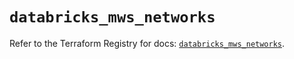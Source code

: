 # `databricks_mws_networks`

Refer to the Terraform Registry for docs: [`databricks_mws_networks`](https://registry.terraform.io/providers/databricks/databricks/1.82.0/docs/resources/mws_networks).
